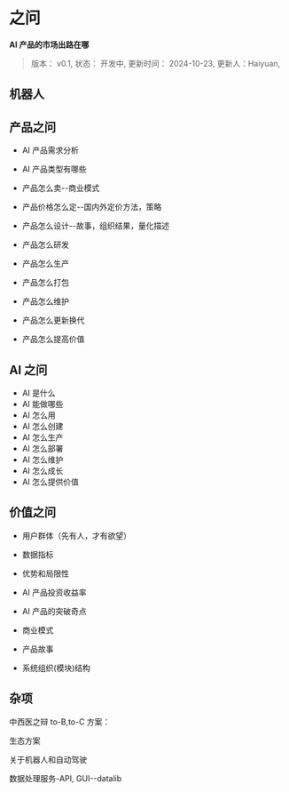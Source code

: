 # 之问

**AI 产品的市场出路在哪**

> 版本： v0.1,
> 状态： 开发中,
> 更新时间： 2024-10-23,
> 更新人：Haiyuan,

## 机器人


## 产品之问
* AI 产品需求分析

* AI 产品类型有哪些
* 产品怎么卖--商业模式
* 产品价格怎么定--国内外定价方法，策略
* 产品怎么设计--故事，组织结果，量化描述
* 产品怎么研发
* 产品怎么生产
* 产品怎么打包
* 产品怎么维护
* 产品怎么更新换代
* 产品怎么提高价值
  
## AI 之问
* AI 是什么
* AI 能做哪些
* AI 怎么用
* AI 怎么创建
* AI 怎么生产
* AI 怎么部署
* AI 怎么维护
* AI 怎么成长
* AI 怎么提供价值

## 价值之问

* 用户群体（先有人，才有欲望）
* 数据指标
* 优势和局限性
* AI 产品投资收益率
* AI 产品的突破奇点

* 商业模式

* 产品故事

* 系统组织(模块)结构

## 杂项

中西医之辩
to-B,to-C 方案： 

生态方案

关于机器人和自动驾驶

数据处理服务-API, 
GUI--datalib